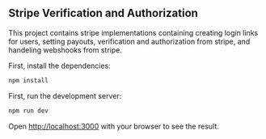 ## Stripe Verification and Authorization

This project contains stripe implementations containing creating login links for users, setting payouts, verification and authorization from stripe, and handeling webshooks from stripe.

First, install the dependencies:

```bash
npm install
```

First, run the development server:

```bash
npm run dev
```

Open [http://localhost:3000](http://localhost:3000) with your browser to see the result.
